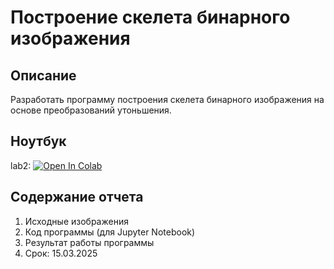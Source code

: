 #  Построение скелета бинарного изображения

## Описание

Разработать программу построения скелета бинарного изображения на основе преобразований утоньшения.

## Ноутбук
lab2: [![Open In Colab](https://colab.research.google.com/assets/colab-badge.svg)](https://colab.research.google.com/github/TemaBlag/BSU/blob/main/image_processing/lab2/lab2.ipynb)

## Содержание отчета

1. Исходные изображения
2. Код программы (для Jupyter Notebook)
3. Результат работы программы
4. Срок: 15.03.2025



